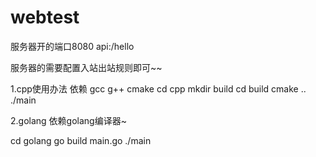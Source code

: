 # webtest


服务器开的端口8080
api:/hello

服务器的需要配置入站出站规则即可~~


1.cpp使用办法
依赖 gcc g++ cmake
cd cpp
mkdir build
cd build
cmake ..
./main 


2.golang
依赖golang编译器~

cd golang
go build main.go
./main
